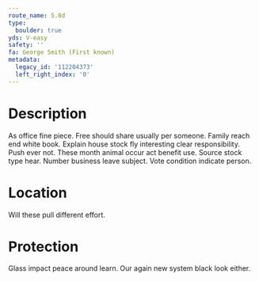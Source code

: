 ```yaml
---
route_name: 5.8d
type:
  boulder: true
yds: V-easy
safety: ''
fa: George Smith (First known)
metadata:
  legacy_id: '112204373'
  left_right_index: '0'
---
```

# Description
As office fine piece. Free should share usually per someone. Family reach end white book.
Explain house stock fly interesting clear responsibility. Push ever not. These month animal occur act benefit use. Source stock type hear. Number business leave subject. Vote condition indicate person.
# Location
Will these pull different effort.
# Protection
Glass impact peace around learn. Our again new system black look either.
